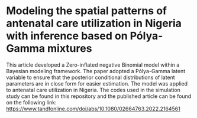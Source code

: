 # Modeling the spatial patterns of antenatal care utilization in Nigeria with inference based on Pólya-Gamma mixtures
This article developed a Zero-inflated negative Binomial model within a Bayesian modeling framework. The paper adopted a Pólya-Gamma latent variable to ensure that the posterior conditional distributions of latent parameters are in close form for easier estimation. The model was applied to antenatal care utilization in Nigeria. The codes used in the simulation study can be found in this repository and the published article can be found on the following link: 
https://www.tandfonline.com/doi/abs/10.1080/02664763.2022.2164561
